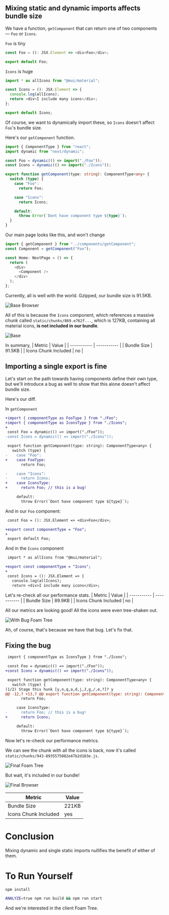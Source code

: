## Mixing static and dynamic imports affects bundle size

We have a function, `getComponent` that can return one of two components — `Foo` or `Icons`.

`Foo` is tiny
```typescript
const Foo = (): JSX.Element => <div>Foo</div>;

export default Foo;

```
`Icons` is huge
```typescript
import * as allIcons from "@mui/material";

const Icons = (): JSX.Element => {
  console.log(allIcons);
  return <div>I include many icons</div>;
};

export default Icons;
```

Of course, we want to dynamically import these, so `Icons` doesn't affect `Foo`'s bundle size.

Here's our `getComponent` function.
```typescript
import { ComponentType } from "react";
import dynamic from "next/dynamic";

const Foo = dynamic(() => import("./Foo"));
const Icons = dynamic(() => import("./Icons"));

export function getComponent(type: string): ComponentType<any> {
  switch (type) {
    case "Foo":
      return Foo;

    case "Icons":
      return Icons;

    default:
      throw Error(`Dont have component type ${type}`);
  }
}
```

Our main page looks like this, and won't change
```typescript
import { getComponent } from "../components/getComponent";
const Component = getComponent("Foo");

const Home: NextPage = () => {
  return (
    <div>
      <Component />
    </div>
  );
};
```

Currently, all is well with the world. Gzipped, our bundle size is 91.5KB.

![Base Browser](/demo-images/base-browser.png)

All of this is because the `Icons` component, which references a massive chunk called
`static/chunks/869.e762f...`, which is 127KB, containing all material icons, **is not included in our bundle**.

![Base](/demo-images/base.png)

In summary,
| Metric               | Value       |
| -----------          | ----------- |
| Bundle Size          | 91.5KB      |
| Icons Chunk Included | no          |

## Importing a single export is fine
Let's start on the path towards having components define their own type, but we'll introduce a
bug as well to show that this alone doesn't affect bundle size.

Here's our diff.

In `getComponent`
```diff
+import { componentType as FooType } from "./Foo";
+import { componentType as IconsType } from "./Icons";
+
 const Foo = dynamic(() => import("./Foo"));
-const Icons = dynamic(() => import("./Icons"));

 export function getComponent(type: string): ComponentType<any> {
   switch (type) {
-    case "Foo":
+    case FooType:
       return Foo;

-    case "Icons":
-      return Icons;
+    case IconsType:
+      return Foo; // this is a bug!

     default:
       throw Error(`Dont have component type ${type}`);
```

And in our `Foo` component:
```diff
 const Foo = (): JSX.Element => <div>Foo</div>;

+export const componentType = "Foo";
+
 export default Foo;
```

And in the `Icons` component
```diff
 import * as allIcons from "@mui/material";

+export const componentType = "Icons";
+
 const Icons = (): JSX.Element => {
   console.log(allIcons);
   return <div>I include many icons</div>;
```

Let's re-check all our performance stats.
| Metric               | Value       |
| -----------          | ----------- |
| Bundle Size          | 89.9KB      |
| Icons Chunk Included | no          |

All our metrics are looking good! All the icons were even tree-shaken out.

![With Bug Foam Tree](/demo-images/with-bug-foam-tree.png)

Ah, of course, that's because we have that bug. Let's fix that.

## Fixing the bug

```diff
 import { componentType as IconsType } from "./Icons";

 const Foo = dynamic(() => import("./Foo"));
+const Icons = dynamic(() => import("./Icons"));

 export function getComponent(type: string): ComponentType<any> {
   switch (type) {
(1/2) Stage this hunk [y,n,q,a,d,j,J,g,/,e,?]? y
@@ -12,7 +13,7 @@ export function getComponent(type: string): ComponentType<any> {
       return Foo;

     case IconsType:
-      return Foo; // this is a bug!
+      return Icons;

     default:
       throw Error(`Dont have component type ${type}`);
```

Now let's re-check our performance metrics.

We can see the chunk with all the icons is back, now it's called
`static/chunks/943-8935575082e47b2d103e.js`.

![Final Foam Tree](/demo-images/final-foam-tree.png)

But wait, it's included in our bundle!

![Final Browser](/demo-images/final-browser.png)

| Metric               | Value       |
| -----------          | ----------- |
| Bundle Size          | 221KB       |
| Icons Chunk Included | yes         |


# Conclusion

Mixing dynamic and single static imports nullifies the benefit of either of them.


# To Run Yourself
```bash
npm install

ANALYZE=true npm run build && npm run start
```

And we're interested in the client Foam Tree.